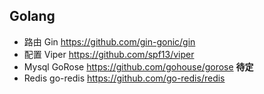 ## Golang

- 路由   Gin https://github.com/gin-gonic/gin
- 配置   Viper https://github.com/spf13/viper
- Mysql GoRose https://github.com/gohouse/gorose  **待定**
- Redis go-redis  https://github.com/go-redis/redis